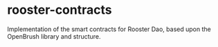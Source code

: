 # rooster-contracts

Implementation of the smart contracts for Rooster Dao, based upon the OpenBrush library and structure.

